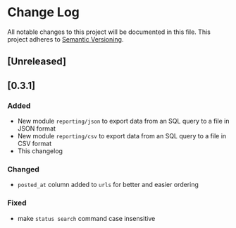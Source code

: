 # Change Log
All notable changes to this project will be documented in this file.
This project adheres to [Semantic Versioning](http://semver.org/).

## [Unreleased]

## [0.3.1]
### Added
- New module `reporting/json` to export data from an SQL query to a file in  JSON format
- New module `reporting/csv` to export data from an SQL query to a file in CSV format
- This changelog

### Changed
- `posted_at` column added to `urls` for better and easier ordering

### Fixed
- make `status search` command case insensitive
